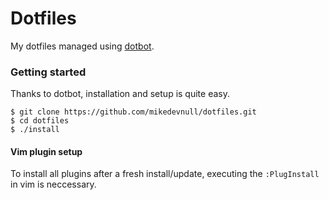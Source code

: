 # Dotfiles

My dotfiles managed using [dotbot](https://github.com/anishathalye/dotbot).


### Getting started

Thanks to dotbot, installation and setup is quite easy.

```
$ git clone https://github.com/mikedevnull/dotfiles.git
$ cd dotfiles
$ ./install
```

#### Vim plugin setup

To install all plugins after a fresh install/update,
   executing the `:PlugInstall` in vim is neccessary.
